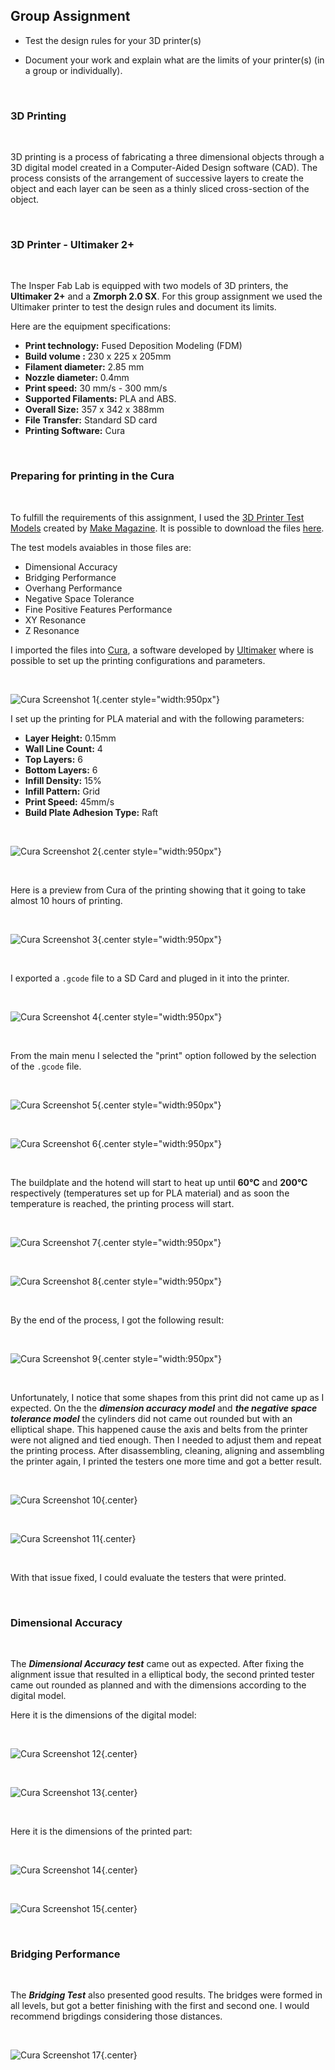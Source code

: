 ## Group Assignment

- Test the design rules for your 3D printer(s)

- Document your work and explain what are the limits of your printer(s) (in a group or individually).

&nbsp;

### 3D Printing
&nbsp;

3D printing is a process of fabricating a three dimensional objects through a 3D digital model created in a Computer-Aided Design software (CAD). The process consists of the arrangement of successive layers to create the object and each layer can be seen as a thinly sliced cross-section of the object.

&nbsp;

### 3D Printer - Ultimaker 2+ 
&nbsp;

The Insper Fab Lab is equipped with two models of 3D printers, the **Ultimaker 2+** and a **Zmorph 2.0 SX**. For this group assignment we used the Ultimaker printer to test the design rules and document its limits.

Here are the equipment specifications:

- **Print technology:** Fused Deposition Modeling (FDM) 
- **Build volume :** 230 x 225 x 205mm
- **Filament diameter:** 2.85 mm
- **Nozzle diameter:** 0.4mm
- **Print speed:** 30 mm/s - 300 mm/s
- **Supported Filaments:** PLA and ABS.
- **Overall Size:** 357 x 342 x 388mm
- **File Transfer:** Standard SD card
- **Printing Software:** Cura

&nbsp;

### Preparing for printing in the Cura 
&nbsp;

To fulfill the requirements of this assignment, I used the [3D Printer Test Models](https://www.thingiverse.com/thing:533472/files) created by [Make Magazine](https://makezine.com/). It is possible to download the files [here](4Downloads/3D_printing_testers.zip).

The test models avaiables in those files are:

- Dimensional Accuracy
- Bridging Performance
- Overhang Performance
- Negative Space Tolerance
- Fine Positive Features Performance
- XY Resonance
- Z Resonance

I imported the files into [Cura](https://ultimaker.com/software/ultimaker-cura), a software developed by [Ultimaker](https://ultimaker.com/) where is possible to set up the printing configurations and parameters.

&nbsp;

![Cura Screenshot 1](imgs/6/cura_screenshot_1.jpg){.center style="width:950px"}
&nbsp;

I set up the printing for PLA material and with the following parameters:

- **Layer Height:** 0.15mm
- **Wall Line Count:** 4
- **Top Layers:** 6
- **Bottom Layers:** 6
- **Infill Density:** 15%
- **Infill Pattern:** Grid
- **Print Speed:** 45mm/s
- **Build Plate Adhesion Type:** Raft

&nbsp;

![Cura Screenshot 2](imgs/6/cura_screenshot_2.jpg){.center style="width:950px"}

&nbsp;

Here is a preview from Cura of the printing showing that it going to take almost 10 hours of printing.

&nbsp;

![Cura Screenshot 3](imgs/6/cura_screenshot_3.jpg){.center style="width:950px"}

&nbsp;

I exported a `.gcode` file to a SD Card and pluged in it into the printer. 

&nbsp;

![Cura Screenshot 4](imgs/6/cura_screenshot_4.jpg){.center style="width:950px"}

&nbsp;

From the main menu I selected the "print" option followed by the selection of the `.gcode` file.

&nbsp;

![Cura Screenshot 5](imgs/6/cura_screenshot_5.jpg){.center style="width:950px"}

&nbsp;

![Cura Screenshot 6](imgs/6/cura_screenshot_6.jpg){.center style="width:950px"}

&nbsp;

The buildplate and the hotend will start to heat up until **60°C** and **200°C** respectively (temperatures set up for PLA material) and as soon the temperature is reached, the printing process will start.

&nbsp;

![Cura Screenshot 7](imgs/6/cura_screenshot_7.jpg){.center style="width:950px"}

&nbsp;

![Cura Screenshot 8](imgs/6/cura_screenshot_8.jpg){.center style="width:950px"}

&nbsp;

By the end of the process, I got the following result:

&nbsp;

![Cura Screenshot 9](imgs/6/cura_screenshot_9.jpg){.center style="width:950px"}

&nbsp;

Unfortunately, I notice that some shapes from this print did not came up as I expected. On the the ***dimension accuracy model*** and ***the negative space tolerance model*** the cylinders did not came out rounded but with an elliptical shape. This happened cause the axis and belts from the printer were not aligned and tied enough. Then I needed to adjust them and repeat the printing process. After disassembling, cleaning, aligning and assembling the printer again, I printed the testers one more time and got a better result.

&nbsp;

![Cura Screenshot 10](imgs/6/cura_screenshot_10.jpg){.center}

&nbsp;

![Cura Screenshot 11](imgs/6/cura_screenshot_11.jpg){.center}

&nbsp;

With that issue fixed, I could evaluate the testers that were printed.

&nbsp;

### Dimensional Accuracy

&nbsp;

The ***Dimensional Accuracy test*** came out as expected. After fixing the alignment issue that resulted in a elliptical body, the second printed tester came out rounded as planned and with the dimensions according to the digital model.

Here it is the dimensions of the digital model:

&nbsp;

![Cura Screenshot 12](imgs/6/cura_screenshot_12.jpg){.center} 

&nbsp; 

![Cura Screenshot 13](imgs/6/cura_screenshot_13.jpg){.center}

&nbsp;

Here it is the dimensions of the printed part:

&nbsp;

![Cura Screenshot 14](imgs/6/cura_screenshot_14.png){.center} 

&nbsp; 

![Cura Screenshot 15](imgs/6/cura_screenshot_15.png){.center}

&nbsp;

### Bridging Performance

&nbsp;

The ***Bridging Test*** also presented good results. The bridges were formed in all levels, but got a better finishing with the first and second one. I would recommend brigdings considering those distances.

&nbsp;

![Cura Screenshot 17](imgs/6/cura_screenshot_17.jpg){.center}
